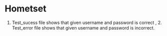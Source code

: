 # Hometset
1. Test_sucess file shows that given username and password is correct , 2. Test_error file shows that given username and password is incorrect.
